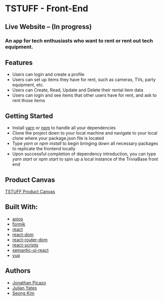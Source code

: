 #  TSTUFF - Front-End

## Live Website  – (In progress)  
### An app for tech enthusiasts who want to rent or rent out tech equipment.

## Features
- Users can login and create a profile
- Users can set up items they have for rent, such as cameras, TVs, party
  equipment, etc.
- Users can Create, Read, Update and Delete their rental item data
- Users can login and see items that other users have for rent, and ask to rent
  those items  

## Getting Started
- Install [yarn](https://yarnpkg.com/en/) or [npm](https://www.npmjs.com/) to handle all your dependencies
- Clone the project down to your local machine and navigate to your local clone where your package.json file is located
- Type *yarn* or *npm install* to begin bringing down all necessary packages to replicate the frontend locally
- Upon successful completion of dependency introduction, you can type *yarn start* or *npm start* to spin up a local instance of the TriviaBase front end

## Product Canvas
[TSTUFF Product Canvas](https://docs.google.com/document/d/1rQV-umqBiBXv-vL6ze1_EqSxrbDX0bPFn-SYqJbcoko/edit#)


## Built With:
* [axios](https://www.npmjs.com/package/axios)
* [formik](https://www.npmjs.com/package/formik)
* [react](https://www.npmjs.com/package/react)
* [react-dom](https://www.npmjs.com/package/react-dom)
* [react-router-dom](https://www.npmjs.com/package/react-router-dom)
* [react-scripts](https://www.npmjs.com/package/react-scripts)
* [semantic-ui-react](https://www.npmjs.com/package/semantic-ui-react)
* [yup](https://www.npmjs.com/package/yup)

## Authors 
- [Jonathan Picazo](https://github.com/macjabeth)
- [Julian Yates](https://github.com/julian2323)
- [Seong Kim](https://github.com/seongck)

